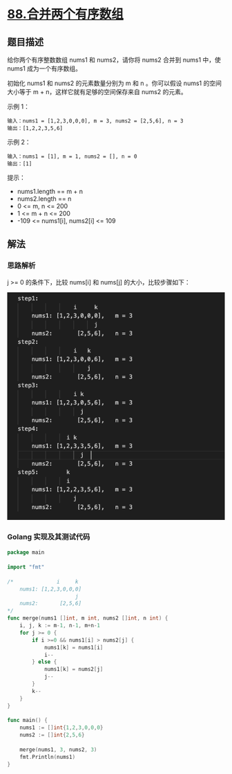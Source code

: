 # [88.合并两个有序数组](https://leetcode-cn.com/problems/merge-sorted-array/)

## 题目描述

给你两个有序整数数组 nums1 和 nums2，请你将 nums2 合并到 nums1 中，使 nums1 成为一个有序数组。

初始化 nums1 和 nums2 的元素数量分别为 m 和 n 。你可以假设 nums1 的空间大小等于 m + n，这样它就有足够的空间保存来自 nums2 的元素。

示例 1：

```
输入：nums1 = [1,2,3,0,0,0], m = 3, nums2 = [2,5,6], n = 3
输出：[1,2,2,3,5,6]
```

示例 2：

```
输入：nums1 = [1], m = 1, nums2 = [], n = 0
输出：[1]
```

提示：

- nums1.length == m + n
- nums2.length == n
- 0 <= m, n <= 200
- 1 <= m + n <= 200
- -109 <= nums1[i], nums2[i] <= 109

## 解法

### 思路解析

j >= 0 的条件下，比较 nums[i] 和 nums[j] 的大小，比较步骤如下：

![](./images/mergeSortarray.png)


### Golang 实现及其测试代码

```go
package main

import "fmt"

/*				i	  k
	nums1: [1,2,3,0,0,0]
					  j
	nums2: 		 [2,5,6]
*/
func merge(nums1 []int, m int, nums2 []int, n int) {
	i, j, k := m-1, n-1, m+n-1
	for j >= 0 {
		if i >=0 && nums1[i] > nums2[j] {
			nums1[k] = nums1[i]
			i--
		} else {
			nums1[k] = nums2[j]
			j--
		}
		k--
	}
}

func main() {
	nums1 := []int{1,2,3,0,0,0}
	nums2 := []int{2,5,6}
	
	merge(nums1, 3, nums2, 3)
	fmt.Println(nums1)
}
```
